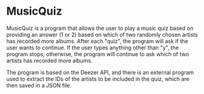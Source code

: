 # MusicQuiz

MusicQuiz is a program that allows the user to play a music quiz based on providing an answer 
(1 or 2) based on which of two randomly chosen artists has recorded more albums. 
After each "quiz", the program will ask if the user wants to continue. 
If the user types anything other than "y", the program stops; otherwise, the program will continue to ask which of two artists has recorded more albums.

The program is based on the Deezer API, and there is an external program used to extract the IDs of the artists to be included in the quiz, which are then saved in a JSON file.
